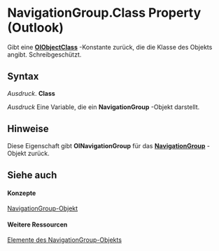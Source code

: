 
# NavigationGroup.Class Property (Outlook)

Gibt eine  **[OlObjectClass](33d724b3-df3c-2a7f-a80f-93b66d96f588.md)** -Konstante zurück, die die Klasse des Objekts angibt. Schreibgeschützt.


## Syntax

 _Ausdruck_. **Class**

 _Ausdruck_ Eine Variable, die ein **NavigationGroup** -Objekt darstellt.


## Hinweise

Diese Eigenschaft gibt  **OlNavigationGroup** für das **[NavigationGroup](a96eb2b1-af1f-71b2-6a0b-dcb5078beb1f.md)** -Objekt zurück.


## Siehe auch


#### Konzepte


[NavigationGroup-Objekt](a96eb2b1-af1f-71b2-6a0b-dcb5078beb1f.md)
#### Weitere Ressourcen


[Elemente des NavigationGroup-Objekts](http://msdn.microsoft.com/library/0383772b-68d6-aaa3-564f-bf15c28fa9f7%28Office.15%29.aspx)